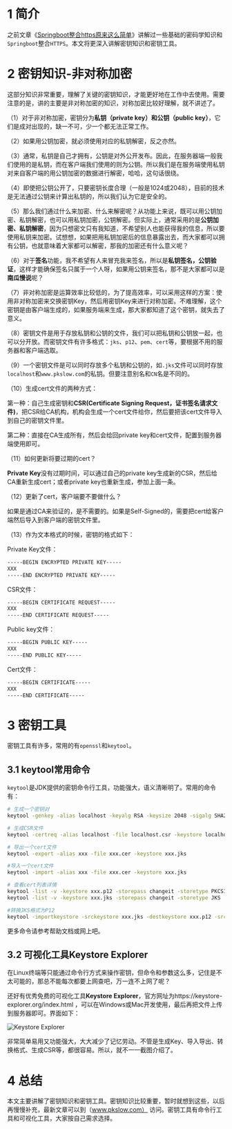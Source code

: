 # 1 简介

之前文章《[Springboot整合https原来这么简单](https://www.pkslow.com/archives/springboot-ssl-basic)》讲解过一些基础的密码学知识和`Springboot`整合`HTTPS`。本文将更深入讲解密钥知识和密钥工具。



# 2 密钥知识-非对称加密

这部分知识非常重要，理解了关键的密钥知识，才能更好地在工作中去使用。需要注意的是，讲的主要是非对称加密的知识，对称加密比较好理解，就不讲述了。



（1）对于非对称加密，密钥分为**私钥（private key）**和**公钥（public key）**，它们是成对出现的，缺一不可，少一个都无法正常工作。

（2）如果用公钥加密，就必须使用对应的私钥解密，反之亦然。

（3）通常，私钥是自己才拥有，公钥是对外公开发布。因此，在服务器端一般我们使用的是私钥，而在客户端我们使用的则为公钥。所以我们是在服务端使用私钥对来自客户端的用公钥加密的数据进行解密，哈哈，这句话很绕。

（4）即使把公钥公开了，只要密钥长度合理（一般是1024或2048），目前的技术是无法通过公钥来计算出私钥的，所以我们认为它是安全的。

（5）那么我们通过什么来加密、什么来解密呢？从功能上来说，既可以用公钥加密、私钥解密，也可以用私钥加密，公钥解密。但实际上，通常采用的是**公钥加密、私钥解密**，因为只想密文只有我知道，不希望别人也能获得我的信息，所以要使用私钥来加密。试想想，如果把用私钥加密后的信息暴露出去，而大家都可以拥有公钥，也就意味着大家都可以解密，那我的加密还有什么意义呢？

（6）对于**签名**功能，我不希望有人来冒充我来签名，所以是**私钥签名，公钥验证**，这样才能确保签名只属于一个人呀，如果用公钥来签名，那不是大家都可以是**南瓜慢说**呢？

（7）非对称加密是运算效率比较低的，为了提高效率，可以采用这样的方案：使用非对称加密来交换密钥Key，然后用密钥Key来进行对称加密。不难理解，这个密钥是由客户端生成的，如果服务端来生成，那大家都知道了这个密钥，就失去了意义。

（8）密钥文件是用于存放私钥和公钥的文件，我们可以把私钥和公钥放一起，也可以分开放。而密钥文件有许多格式：`jks`、`p12`、`pem`、`cert`等，要根据不用的服务器和客户端选取。

（9）一个密钥文件是可以同时存放多个私钥和公钥的，如`.jks`文件可以同时存放`localhost`和`www.pkslow.com`的私钥。但要注意别名和`CN`名是不同的。

（10）生成cert文件的两种方式：

第一种：自己生成密钥和**CSR(Certificate Signing Request，证书签名请求文件)**，把CSR给CA机构，机构会生成一个cert文件给你，然后要把该cert文件导入到自己的密钥文件里。

第二种：直接在CA生成所有，然后会给回private key和cert文件，配置到服务器端使用即可。

（11）如何更新将要过期的cert？

**Private Key**没有过期时间，可以通过自己的private key生成新的CSR，然后给CA重新生成cert；或者private key也重新生成，参加上面一条。

（12）更新了cert，客户端要不要做什么？

如果是通过CA来验证的，是不需要的。如果是Self-Signed的，需要把cert给客户端然后导入到客户端的密钥文件里。

（13）作为文本格式的时候，密钥的格式如下：

Private Key文件：

```tex
-----BEGIN ENCRYPTED PRIVATE KEY-----
XXX
-----END ENCRYPTED PRIVATE KEY-----
```

CSR文件：

```tex
-----BEGIN CERTIFICATE REQUEST-----
XXX
-----END CERTIFICATE REQUEST-----
```

Public key文件：

```tex
-----BEGIN PUBLIC KEY-----
XXX
-----END PUBLIC KEY-----
```

Cert文件：

```tex
-----BEGIN CERTIFICATE-----
XXX
-----END CERTIFICATE-----
```





# 3 密钥工具

密钥工具有许多，常用的有`openssl`和`keytool`。



## 3.1 keytool常用命令

`keytool`是JDK提供的密钥命令行工具，功能强大，语义清晰明了。常用的命令有：

```bash
# 生成一个密钥对
keytool -genkey -alias localhost -keyalg RSA -keysize 2048 -sigalg SHA256withRSA -keystore localhost.jks -dname CN=localhost,OU=Test,O=pkslow,L=Guangzhou,C=CN -validity 731 -storepass changeit -keypass changeit

# 生成CSR文件
keytool -certreq -alias localhost -file localhost.csr -keystore localhost.jks -storepass changeit

# 导出一个cert文件
keytool -export -alias xxx -file xxx.cer -keystore xxx.jks

#导入一个cert文件
keytool -import -alias xxx -file xxx.cer -keystore xxx.jks

# 查看cert列表详情
keytool -list -v -keystore xxx.p12 -storepass changeit -storetype PKCS12
keytool -list -v -keystore xxx.jks -storepass changeit -storetype JKS

#转换JKS格式为P12
keytool -importkeystore -srckeystore xxx.jks -destkeystore xxx.p12 -srcstoretype JKS -deststoretype PKCS12 -srcstorepass changeit -deststorepass changeit -srckeypass changeit -destkeypass changeit -srcalias xxx -destalias xxx -noprompt

```

更多命令请参考帮助文档或网上吧。



## 3.2 可视化工具Keystore Explorer

在Linux终端等只能通过命令行方式来操作密钥，但命令和参数这么多，记住是不太可能的，那总不能每次都要上网查吧，万一连不上网了呢？

还好有优秀免费的可视化工具**Keystore Explorer**，官方网址为https://keystore-explorer.org/index.html ，可以在Windows或Mac开发使用，最后再把文件上传到服务器即可。界面如下：

![Keystore Explorer](https://pkslow.oss-cn-shenzhen.aliyuncs.com/images/202001-04/ssl.key-knowledge-keytools.Keystore-Explorer.png)

非常简单易用又功能强大，大大减少了记忆劳动。不管是生成Key、导入导出、转换格式、生成CSR等，都很容易。所以，就不一一截图介绍了。



# 4 总结

本文主要讲解了密钥知识和密钥工具。密钥知识比较重要，暂时就想到这些，以后再慢慢补充，最新文章可以到（www.pkslow.com） 访问。密钥工具有命令行工具和可视化工具，大家按自己需求选择。











